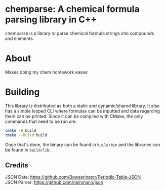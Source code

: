 # chemparse: A chemical formula parsing library in C++
chemparse is a library to parse chemical formula strings into compounds and elements.

# About
Makes doing my chem homework easier.

# Building
This library is distributed as both a static and dynamic/shared library. It also has a simple looped CLI where formulas can be inputted and data regarding them can be printed. Since it can be compiled with CMake, the only commands that need to be run are:
```sh
cmake -B build
cmake --build build
```
Once that's done, the binary can be found in `build/bin` and the libraries can be found in `build/lib`.

## Credits
JSON Data: https://github.com/Bowserinator/Periodic-Table-JSON  
JSON Parser: https://github.com/nlohmann/json
